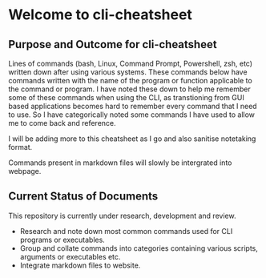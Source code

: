 # Welcome to cli-cheatsheet
## Purpose and Outcome for cli-cheatsheet
Lines of commands (bash, Linux, Command Prompt, Powershell, zsh, etc) written down after using various systems. These commands below have commands written with the name of the program or function applicable to the command or program. I have noted these down to help me remember some of these commands when using the CLI, as transtioning from GUI based applications becomes hard to remember every command that I need to use. So I have categorically noted some commands I have used to allow me to come back and reference.

I will be adding more to this cheatsheet as I go and also sanitise notetaking format.

Commands present in markdown files will slowly be intergrated into webpage.

## Current Status of Documents
This repository is currently under research, development and review.
- Research and note down most common commands used for CLI programs or executables.
- Group and collate commands into categories containing various scripts, arguments or executables etc.
- Integrate markdown files to website.
